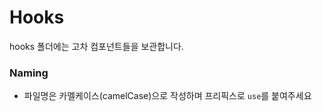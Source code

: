 # Hooks

hooks 폴더에는 고차 컴포넌트들을 보관합니다.

### Naming

- 파일명은 카멜케이스(camelCase)으로 작성하며 프리픽스로 `use`를 붙여주세요
